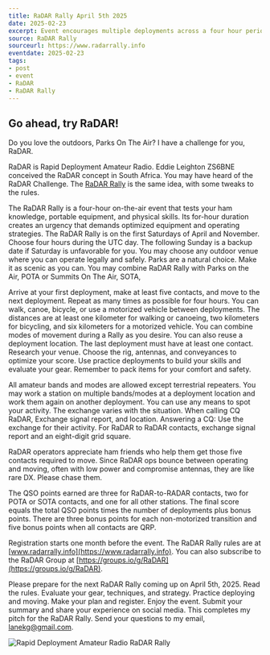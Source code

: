 ```yaml
---
title: RaDAR Rally April 5th 2025
date: 2025-02-23
excerpt: Event encourages multiple deployments across a four hour period.
source: RaDAR Rally
sourceurl: https://www.radarrally.info
eventdate: 2025-02-23
tags:
- post
- event
- RaDAR
- RaDAR Rally
---
```

## Go ahead, try RaDAR!

Do you love the outdoors, Parks On The Air? I have a challenge for you, RaDAR.

RaDAR is Rapid Deployment Amateur Radio. Eddie Leighton ZS6BNE conceived the RaDAR concept in South Africa. You may have heard of the RaDAR Challenge. The [RaDAR Rally](https://www.radarrally.info) is the same idea, with some tweaks to the rules. 

The RaDAR Rally is a four-hour on-the-air event that tests your ham knowledge, portable equipment, and physical skills. Its for-hour duration creates an urgency that demands optimized equipment and operating strategies. The RaDAR Rally is on the first Saturdays of April and November. Choose four hours during the UTC day. The following Sunday is a backup date if Saturday is unfavorable for you. You may choose any outdoor venue where you can operate legally and safely. Parks are a natural choice. Make it as scenic as you can. You may combine RaDAR Rally with Parks on the Air, POTA or Summits On The Air, SOTA, 

Arrive at your first deployment, make at least five contacts, and move to the next deployment. Repeat as many times as possible for four hours. You can walk, canoe, bicycle, or use a motorized vehicle between deployments. The distances are at least one kilometer for walking or canoeing, two kilometers for bicycling, and six kilometers for a motorized vehicle. You can combine modes of movement during a Rally as you desire. You can also reuse a deployment location. The last deployment must have at least one contact. Research your venue. Choose the rig, antennas, and conveyances to optimize your score. Use practice deployments to build your skills and evaluate your gear. Remember to pack items for your comfort and safety.
 
All amateur bands and modes are allowed except terrestrial repeaters. You may work a station on multiple bands/modes at a deployment location and work them again on another deployment. You can use any means to spot your activity. The exchange varies with the situation. When calling CQ RaDAR, Exchange signal report, and location. Answering a CQ: Use the exchange for their activity. For RaDAR to RaDAR contacts, exchange signal report and an eight-digit grid square. 

RaDAR operators appreciate ham friends who help them get those five contacts required to move. Since RaDAR ops bounce between operating and moving, often with low power and compromise antennas, they are like rare DX. Please chase them. 

The QSO points earned are three for RaDAR-to-RADAR contacts, two for POTA or SOTA contacts, and one for all other stations. The final score equals the total QSO points times the number of deployments plus bonus points. There are three bonus points for each non-motorized transition and five bonus points when all contacts are QRP. 

Registration starts one month before the event. The RaDAR Rally rules are at [www.radarrally.info](https://www.radarrally.info). You can also subscribe to the RaDAR Group at [https://groups.io/g/RaDAR](https://groups.io/g/RaDAR). 

Please prepare for the next RaDAR Rally coming up on April 5th, 2025. Read the rules. Evaluate your gear, techniques, and strategy. Practice deploying and moving. Make your plan and register. Enjoy the event. Submit your summary and share your experience on social media. This completes my pitch for the RaDAR Rally. Send your questions to my email, [lanekg@gmail.com](mailto:lanekg@gmail.com).

![Rapid Deployment Amateur Radio RaDAR Rally](https://assets.midnightcheese.com/images/daily/radar-rally.png)